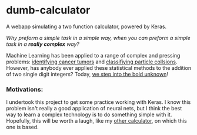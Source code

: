 # dumb-calculator
A webapp simulating a two function calculator, powered by Keras.

*Why preform a simple task in a simple way, when you can preform a simple task in a __really complex__ way?*

Machine Learning has been applied to a range of complex and pressing problems: 
[identifying cancer tumors](https://www.ibm.com/blogs/research/2016/11/identifying-skin-cancer-computer-vision/) and [classifiying particle collsions](https://www.nature.com/news/artificial-intelligence-called-in-to-tackle-lhc-data-deluge-1.18922).
However, has anybody ever applied these statistical methods to the addition of two single digit integers? 
Today, [we step into the bold unknown](not-yet-buddy.com)!

### Motivations:

I undertook this project to get some practice working with Keras. 
I know this problem isn't really a good application of neural nets, but I think the best way to learn a complex technology is to do something simple with it.
Hopefully, this will be worth a laugh, like my [other calculator](https://github.com/BenDavidAaron/bad-calculator), on which this one is based.